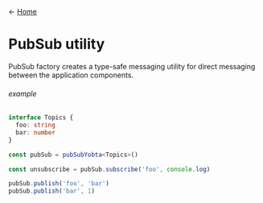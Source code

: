 &larr; [Home](../README.md)

# PubSub utility

PubSub factory creates a type-safe messaging utility for direct messaging between the application components.

###### example

```ts
interface Topics {
  foo: string
  bar: number
}

const pubSub = pubSubYobta<Topics>()

const unsubscribe = pubSub.subscribe('foo', console.log)

pubSub.publish('foo', 'bar')
pubSub.publish('bar', 1)
```
